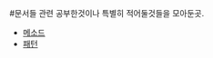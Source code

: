 #문서들
  관련 공부한것이나 특별히 적어둘것들을 모아둔곳.
  - [메소드](https://github.com/sipubot/WIKI/blob/master/Algorithm/Method.md)
  - [패턴](https://github.com/sipubot/WIKI/blob/master/JavaScript%26DOM/Pattern.md)
